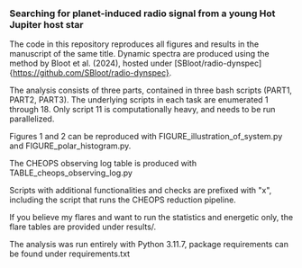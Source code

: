 ### Searching for planet-induced radio signal from a young Hot Jupiter host star

The code in this repository reproduces all figures and results in the manuscript of the same title. Dynamic spectra are produced using the method by Bloot et al. (2024), hosted under  [SBloot/radio-dynspec]{https://github.com/SBloot/radio-dynspec}. 

The analysis consists of three parts, contained in three bash scripts (PART1, PART2, PART3). The underlying scripts in each task are enumerated 1 through 18. Only script 11 is computationally heavy, and needs to be run parallelized.

Figures 1 and 2 can be reproduced with FIGURE_illustration_of_system.py and FIGURE_polar_histogram.py.

The CHEOPS observing log table is produced with TABLE_cheops_observing_log.py

Scripts with additional functionalities and checks are prefixed with "x", including the script that runs the CHEOPS reduction pipeline.

If you believe my flares and want to run the statistics and energetic only, the flare tables are provided under results/.

The analysis was run entirely with Python 3.11.7, package requirements can be found under requirements.txt